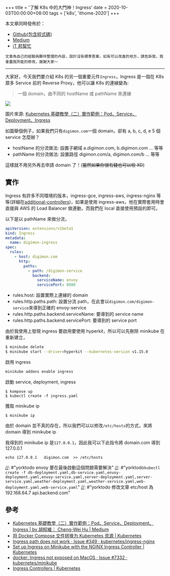 +++
title = '了解 K8s 中的大門神！Ingress'
date = 2020-10-03T00:00:00+08:00
tags = ['k8s', 'ithome-2020']
+++

本文章同時發佈於：

- [Github(包含程式碼)](https://github.com/superj80820/2020-ithelp-contest/blob/master/DAY19)
- [Medium](https://medium.com/%E9%AB%92%E6%A1%B6%E5%AD%90/day19-%E4%BA%86%E8%A7%A3-k8s-%E4%B8%AD%E7%9A%84%E5%A4%A7%E9%96%80%E7%A5%9E-ingress-ee996d8837ae)
- [iT 邦幫忙](https://ithelp.ithome.com.tw/articles/10248658)

```
文章為自己的經驗與夥伴整理的內容，設計沒有標準答案，如有可以改進的地方，請告訴我，我會盡我所能的修改，謝謝大家～
```

---

大家好，今天我們要介紹 K8s 的另一個重要元件`Ingress`，Ingress 是一個在 K8s 眾多 Service 前的 Reverse Proxy，他可以讓 K8s 的連線變為:

> 一個 domain，由不同的 hostName 或 pathName 來連線

![](https://i.imgur.com/AVb15MY.png)

圖片來源: [Kubernetes 基礎教學（二）實作範例：Pod、Service、Deployment、Ingress](https://medium.com/@C.W.Hu/kubernetes-implement-ingress-deployment-tutorial-7431c5f96c3e)

如圖舉個例子，如果我們只有`digimon.com`一個 domain，卻有 a, b, c, d, e 5 個 service 怎麼辦？

- hostName 的分流做法: 設置子網域 a.digimon.com, b.digimon.com ... 等等
- pathName 的分流做法: 設置路徑 digimon.com/a, digimon.com/b ... 等等

這樣就不用另外再去申請 domain 了！(~~當然如果你很有錢也可以啦 XD~~)

## 實作

Ingress 有許多不同環境的版本，ingress-gce, ingress-aws, ingress-nginx 等等(詳細在[additional-controllers](https://kubernetes.io/docs/concepts/services-networking/ingress-controllers/#additional-controllers))，如果是使用 ingress-aws，他在實際套用時會直接與 AWS 的 Load Balancer 做連動，而我們在 local 直接使用預設的即可。

以下是以 pathName 來做分流，

```yaml
apiVersion: extensions/v1beta1
kind: Ingress
metadata:
  name: digimon-ingress
spec:
  rules:
    - host: digimon.com
      http:
        paths:
          - path: /digimon-service
            backend:
              serviceName: envoy
              servicePort: 8080
```

- rules.host: 設置實際上連線的 domain
- rules.http.paths.path: 設置分流 path，在此會以`digimon.com/digimon-service`來導到正確的 envoy-service
- rules.http.paths.backend.serviceName: 要導到的 service name
- rules.http.paths.backend.servicePort: 要導到的 service port

由於我使用上發現 ingress 要啟用要使用 hyperkit，所以可以先刪除 minikube 在重新建立，

```bash
$ minikube delete
$ minikube start --driver=hyperkit --kubernetes-version v1.15.0
```

啟用 ingress

```bash
minikube addons enable ingress
```

啟動 service, deployment, ingress

```
$ kompose up
$ kubectl create -f ingress.yaml
```

獲取 minikube ip

```
$ minikube ip
```

由於 domain 並不真的存在，所以我們可以以修改`/etc/hosts`的方式，來將 domain 導到 minikube ip

我得到的 minikube ip 是`127.0.0.1`，因此我可以下此指令將 domain.com 導到 127.0.0.1

```
echo 127.0.0.1   digimon.com  >> /etc/hosts
```

[//]: #"yorktodo將前後端分離，改固定ip"

[//]: #"yorktodo envoy 要在最後啟動這個問題需要解決"
[//]: #"yorktodo`kubectl create -f db-deployment.yaml,db-service.yaml,envoy-deployment.yaml,envoy-service.yaml,server-deployment.yaml,server-service.yaml,weather-deployment.yaml,weather-service.yaml,web-deployment.yaml,web-service.yaml`"
[//]: #"yorktodo 修改文章 etc/host 為 192.168.64.7 api.backend.com"

## 參考

- [Kubernetes 基礎教學（二）實作範例：Pod、Service、Deployment、Ingress | by 胡程維｜ Cheng-Wei Hu | Medium](https://medium.com/@C.W.Hu/kubernetes-implement-ingress-deployment-tutorial-7431c5f96c3e)
- [将 Docker Compose 文件转换为 Kubernetes 资源 | Kubernetes](https://kubernetes.io/zh/docs/tasks/configure-pod-container/translate-compose-kubernetes/)
- [Ingress path does not work · Issue #349 · kubernetes/ingress-nginx](https://github.com/kubernetes/ingress-nginx/issues/349)
- [Set up Ingress on Minikube with the NGINX Ingress Controller | Kubernetes](https://kubernetes.io/docs/tasks/access-application-cluster/ingress-minikube/)
- [docker: Ingress not exposed on MacOS · Issue #7332 · kubernetes/minikube](https://github.com/kubernetes/minikube/issues/7332)
- [Ingress Controllers | Kubernetes](https://kubernetes.io/docs/concepts/services-networking/ingress-controllers/#additional-controllers)